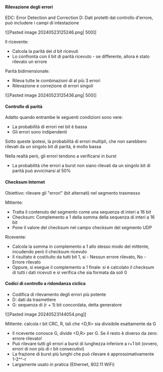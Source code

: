 #### Rilevazione degli errori
EDC: Error Detection and Correction
D: Dati protetti dal controllo d'errore, può includere i campi di intestazione 

![[Pasted image 20240523125246.png| 500]]

Il ricevente:
- Calcola la parità dei $d$ bit ricevuti
- Lo confronta con il bit di parità ricevuto - se differente, allora è stato rilevato un errore

Parità bidimensionale:
- Rileva tutte le combinazioni di al più 3 errori
- Rilevazione e correzione di errori singoli

![[Pasted image 20240523125436.png| 500]]


#### Controllo di parità
Adatto quando entrambe le seguenti condizioni sono vere:
- La probabilità di errori nei bit è bassa
- Gli errori sono indipendenti

Sotto queste ipotesi, la probabilità di errori multipli, che non sarebbero rilevati da un singolo bit di parità, è molto bassa

Nella realtà però, gli errori tendono a verificarsi in burst
- La probabilità che errori a burst non siano rilevati da un singolo bit di parità può avvicinarsi al 50%


#### Checksum Internet
Obiettivo: rilevare gli "errori" (bit alternati) nel segmento trasmesso

Mittente:
- Tratta il contenuto del segmento come una sequenza di interi a 16 bit
- Checksum: Complemento a 1 della somma della sequenza di interi a 16 bit
- Pone il valore del checksum nel campo checksum del segmento UDP

Ricevente:
- Calcola la somma in complemento a 1 allo stesso modo del mittente, incudendo però il checksum ricevuto
- Il risultato è costituito da tutti bit 1, si - Nessun errore rilevato, No - Errore rilevato
- Oppure, si esegue il complemento a 1 finale: si è calcolato il checksum di tutti i dati ricevuti e si verifica che sia formata da soli 0

#### Codici di controllo a ridondanza ciclica
- Codifica di rilevamento degli errori più potente
- D: dati da trasmettere
- G: sequenza di (r + 1) bit concordata, detta generatore 

![[Pasted image 20240523144054.png]]

Mittente: calcola r bit CRC, R, tali che <D,R> sia divisibile esattamente da G
- Il ricevente conosce G, divide <D,R> per G. Se il resto è diverso da zero: errore rilevato!
- Può rilevare tutti gli errori a burst di lunghezza inferiore a r+1 bit (ovvero, errori di non più di r bit consecutivi)
- La frazione di burst più lunghi che può rilevare è approssimativamente 1-2^^-r
- Largamente usato in pratica (Ethernet, 802.11 WiFi)




